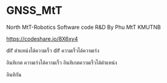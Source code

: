 # GNSS_MtT
 North MtT-Robotics Software code R&D By Phu MtT KMUTNB


https://codeshare.io/8X6xy4

dif ตำแหน่งได้ความเร็ว dif ความเร็วได้ความเร่ง 

อินทิเกต ความเร่งได้ความเร็ว อินทิเกตความเร็วได้ตำแหน่ง

อินทิกัน 
